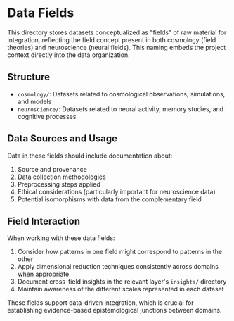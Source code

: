 # Data Fields

This directory stores datasets conceptualized as "fields" of raw material for integration, reflecting the field concept present in both cosmology (field theories) and neuroscience (neural fields). This naming embeds the project context directly into the data organization.

## Structure

- `cosmology/`: Datasets related to cosmological observations, simulations, and models
- `neuroscience/`: Datasets related to neural activity, memory studies, and cognitive processes

## Data Sources and Usage

Data in these fields should include documentation about:

1. Source and provenance
2. Data collection methodologies
3. Preprocessing steps applied
4. Ethical considerations (particularly important for neuroscience data)
5. Potential isomorphisms with data from the complementary field

## Field Interaction

When working with these data fields:

1. Consider how patterns in one field might correspond to patterns in the other
2. Apply dimensional reduction techniques consistently across domains when appropriate
3. Document cross-field insights in the relevant layer's `insights/` directory
4. Maintain awareness of the different scales represented in each dataset

These fields support data-driven integration, which is crucial for establishing evidence-based epistemological junctions between domains.